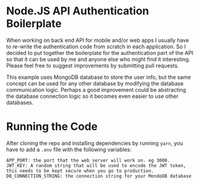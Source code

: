 # Node.JS API Authentication Boilerplate

When working on back end API for mobile and/or web apps I usually have to re-write the authentication code from scratch in each application. So I decided to put together the boilerplate for the authentication part of the API so that it can be used by me and anyone else who might find it interesting. Please feel free to suggest improvements by submitting pull requests.

This example uses MongoDB database to store the user info, but the same concept can be used for any other database by modifying the database communication logic. Perhaps a good improvement could be abstracting the database connection logic so it becomes even easier to use other databases.

# Running the Code

After cloning the repo and installing dependencies by running `yarn`, you have to add a `.env` file with the following variables:

```
APP_PORT: the port that the web server will work on. eg 3000.
JWT_KEY: A random string that will be used to encode the JWT token, this needs to be kept secure when you go to production.
DB_CONNECTION_STRING: the connection string for your MondoDB database
```
